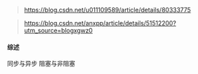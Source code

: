 > https://blog.csdn.net/u011109589/article/details/80333775

> https://blog.csdn.net/anxpp/article/details/51512200?utm_source=blogxgwz0

#### 综述

同步与异步
阻塞与非阻塞
